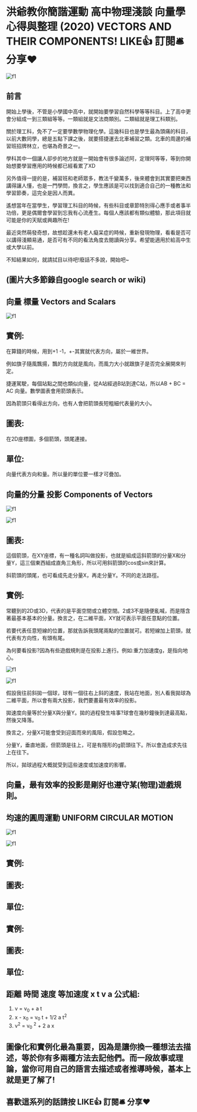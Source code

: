# 洪爺教你簡諧運動 高中物理淺談 向量學 心得與整理 (2020) VECTORS AND THEIR COMPONENTS! LIKE👍 訂閱🛎 分享❤️
![f1](https://github.com/HCH1/blog/blob/master/fig/phy2a.JPG)

## 前言
開始上學後，不管是小學國中高中，就開始要學習自然科學等等科目。上了高中更會分組成一到三類組等等。一類組就是文法商類別。二類組就是理工科類別。

關於理工科，免不了一定要學數學物理化學。這幾科目也是學生最為頭痛的科目，以前大數同學，總是五點下課之後，就要搭捷運去北車補習之類。北車的周邊的補習班招牌林立，也堪為奇景之一。

學科其中一個讓人卻步的地方就是一開始會有很多論述阿，定理阿等等，等到你開始想要學習應用的時候都已經看累了XD

另外值得一提的是，補習班和老師眾多，教法千變萬多，後來體會到其實要把東西講得讓人懂，也是一門學問，換言之，學生應該是可以找到適合自己的一種教法和學習節奏，這完全是因人而異。

遙想當年在當學生，學習理工科目的時候，有些科目或章節特別得心應手或者事半功倍，更是偶爾會學習到忘我有心流產生。每個人應該都有類似體驗，那此項目就可能是你的天賦或興趣所在!

最近突然萌發奇想，故想趁還未有老人癡呆症的時候，重新發現物理，看看是否可以講得淺顯易通，是否可有不同的看法角度去閱讀與分享。希望能適用於給高中生或大學以前。

不知結果如何，就請拭目以待吧!廢話不多說，開始吧~

## (圖片大多節錄自google search or wiki)

## 向量 標量 Vectors and Scalars
![f1](https://github.com/HCH1/blog/blob/master/fig/phy2b2.JPG)

## 實例:
在算錢的時候，用到+1 -1，+-其實就代表方向，屬於一維世界。

例如旗子隨風飄揚，飄的方向就是風向，而風力大小就跟旗子是否完全展開來判定。

捷運駕駛，每個站點之間也類似向量，從A站經過B站到達C站，所以AB + BC = AC 向量。數學圖表會用箭頭表示。

因為箭頭只看得出方向，也有人會把箭頭長短粗細代表量的大小。

## 圖表: 
在2D座標圖，多個箭頭，頭尾連接。

## 單位: 
向量代表方向和量。所以量的單位要一樣才可疊加。


## 向量的分量 投影 Components of Vectors
![f1](https://github.com/HCH1/blog/blob/master/fig/phy2c.JPG)

![f1](https://github.com/HCH1/blog/blob/master/fig/phy2d.JPG)


## 圖表:
這個箭頭，在XY座標，有一種名詞叫做投影，也就是組成這斜箭頭的分量X和分量Y，這三個東西組成直角三角形，所以可用斜箭頭的cos或sin來計算。

斜箭頭的頭尾，也可看成先走分量X，再走分量Y。不同的走法路徑。


## 實例:
常聽到的2D或3D，代表的是平面空間或立體空間。2或3不是隨便亂喊，而是隱含著最基本基本的分量。換言之，在二維平面，XY就可表示平面任意點的位置。

若要代表任意短線的位置，那就告訴我頭尾兩點的位置就可。若短線加上箭頭，就代表有方向性，有頭有尾。

為何要看投影?因為有些遊戲規則是在投影上進行。例如:重力加速度g，是指向地心。

![f1](https://github.com/HCH1/blog/blob/master/fig/phy2e.JPG)

![f1](https://github.com/HCH1/blog/blob/master/fig/phy2f.JPG)

假設我往前斜拋一個球，球有一個往右上斜的速度，我站在地面，別人看我拋球為二維平面，所以會有兩大投影，我們要畫最有效率的投影。

拋速度向量等於分量X與分量Y。拋的過程發生啥事?球會在幾秒鐘後到達最高點，然後又降落。

換言之，分量X可能會受到迎面而來的風阻，假設忽略之。

分量Y，垂直地面，但箭頭是往上，可是有隱形的g箭頭往下。所以會造成求先往上在往下。

所以，拋球過程大概就受到這些速度或加速度的影響。

## 向量，最有效率的投影是剛好也遵守某(物理)遊戲規則。 


## 均速的圓周運動 UNIFORM CIRCULAR MOTION
![f1](https://github.com/HCH1/blog/blob/master/fig/phy2g.JPG)

![f1](https://github.com/HCH1/blog/blob/master/fig/phy2h.JPG)



## 實例:
## 圖表:
## 單位:





## 實例:
## 圖表:
## 單位:

## 距離 時間 速度 等加速度 x t v a 公式組:
1. v = v<sub>0</sub> + a t
1. x - x<sub>0</sub> = v<sub>0</sub> t + 1/2 a t<sup>2</sup>
1. v<sup>2</sup> = v<sub>0</sub> <sup>2</sup> + 2 a x

## 圖像化和實例化最為重要，因為是讓你換一種想法去描述，等於你有多兩種方法去記他們。而一段故事或理論，當你可用自己的語言去描述或者推導時候，基本上就是更了解了!

## 喜歡這系列的話請按 LIKE👍 訂閱🛎 分享❤️
